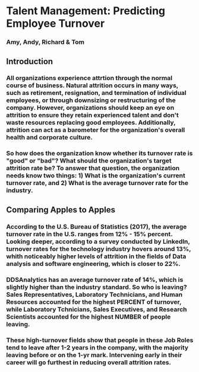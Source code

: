
# Talent Management: Predicting Employee Turnover
### Amy, Andy, Richard & Tom

## Introduction

### All organizations experience attrtion through the normal course of business. Natural attrition occurs in many ways, such as retirement, resignation, and termination of individual employees, or through downsizing or restructuring of the company. However, organizations should keep an eye on attrition to ensure they retain experienced talent and don't waste resources replacing good employees. Additionally, attrition can act as a barometer for the organization's overall health and corporate culture.

### So how does the organization know whether its turnover rate is "good" or "bad"? What should the organization's target attrition rate be? To answer that question, the organization needs know two things: 1) What is the organization's current turnover rate, and 2) What is the average turnover rate for the industry.

## Comparing Apples to Apples

### According to the U.S. Bureau of Statistics (2017), the average turnover rate in the U.S. ranges from 12% - 15% percent. Looking deeper, according to a survey conducted by LinkedIn, turnover rates for the technology industry hovers around 13%, whith noticeably higher levels of attrition in the fields of Data analysis and software engineering, which is closer to 22%.

### DDSAnalytics has an average turnover rate of 14%, which is slightly higher than the industry standard. So who is leaving? Sales Representatives, Laboratory Technicians, and Human Resources accounted for the highest PERCENT of turnover, while Laboratory Tchnicians, Sales Executives, and Research Scientists accounted for the highest NUMBER of people leaving.

### These high-turnover fields show that people in these Job Roles tend to leave after 1-2 years in the company, with the majority leaving before or on the 1-yr mark. Intervening early in their career will go furthest in reducing overall attrition rates.
